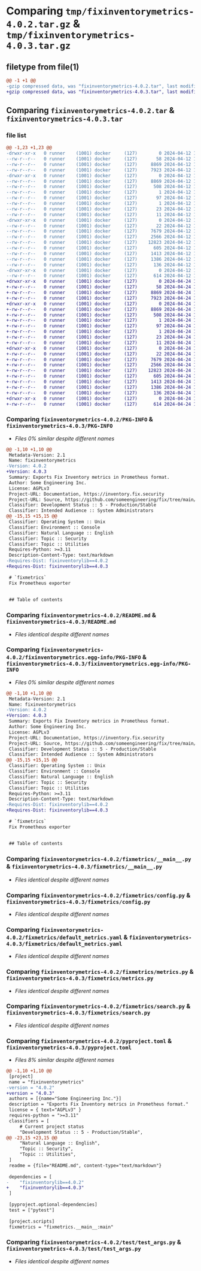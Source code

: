 # Comparing `tmp/fixinventorymetrics-4.0.2.tar.gz` & `tmp/fixinventorymetrics-4.0.3.tar.gz`

## filetype from file(1)

```diff
@@ -1 +1 @@
-gzip compressed data, was "fixinventorymetrics-4.0.2.tar", last modified: Fri Apr 12 12:13:45 2024, max compression
+gzip compressed data, was "fixinventorymetrics-4.0.3.tar", last modified: Wed Apr 24 10:32:17 2024, max compression
```

## Comparing `fixinventorymetrics-4.0.2.tar` & `fixinventorymetrics-4.0.3.tar`

### file list

```diff
@@ -1,23 +1,23 @@
-drwxr-xr-x   0 runner    (1001) docker     (127)        0 2024-04-12 12:13:45.240135 fixinventorymetrics-4.0.2/
--rw-r--r--   0 runner    (1001) docker     (127)       58 2024-04-12 12:10:51.000000 fixinventorymetrics-4.0.2/MANIFEST.in
--rw-r--r--   0 runner    (1001) docker     (127)     8869 2024-04-12 12:13:45.240135 fixinventorymetrics-4.0.2/PKG-INFO
--rw-r--r--   0 runner    (1001) docker     (127)     7923 2024-04-12 12:10:51.000000 fixinventorymetrics-4.0.2/README.md
-drwxr-xr-x   0 runner    (1001) docker     (127)        0 2024-04-12 12:13:45.240135 fixinventorymetrics-4.0.2/fixinventorymetrics.egg-info/
--rw-r--r--   0 runner    (1001) docker     (127)     8869 2024-04-12 12:13:45.000000 fixinventorymetrics-4.0.2/fixinventorymetrics.egg-info/PKG-INFO
--rw-r--r--   0 runner    (1001) docker     (127)      508 2024-04-12 12:13:45.000000 fixinventorymetrics-4.0.2/fixinventorymetrics.egg-info/SOURCES.txt
--rw-r--r--   0 runner    (1001) docker     (127)        1 2024-04-12 12:13:45.000000 fixinventorymetrics-4.0.2/fixinventorymetrics.egg-info/dependency_links.txt
--rw-r--r--   0 runner    (1001) docker     (127)       97 2024-04-12 12:13:45.000000 fixinventorymetrics-4.0.2/fixinventorymetrics.egg-info/entry_points.txt
--rw-r--r--   0 runner    (1001) docker     (127)        1 2024-04-12 12:11:58.000000 fixinventorymetrics-4.0.2/fixinventorymetrics.egg-info/not-zip-safe
--rw-r--r--   0 runner    (1001) docker     (127)       23 2024-04-12 12:13:45.000000 fixinventorymetrics-4.0.2/fixinventorymetrics.egg-info/requires.txt
--rw-r--r--   0 runner    (1001) docker     (127)       11 2024-04-12 12:13:45.000000 fixinventorymetrics-4.0.2/fixinventorymetrics.egg-info/top_level.txt
-drwxr-xr-x   0 runner    (1001) docker     (127)        0 2024-04-12 12:13:45.240135 fixinventorymetrics-4.0.2/fixmetrics/
--rw-r--r--   0 runner    (1001) docker     (127)       22 2024-04-12 12:10:51.000000 fixinventorymetrics-4.0.2/fixmetrics/__init__.py
--rw-r--r--   0 runner    (1001) docker     (127)     7679 2024-04-12 12:10:51.000000 fixinventorymetrics-4.0.2/fixmetrics/__main__.py
--rw-r--r--   0 runner    (1001) docker     (127)     2566 2024-04-12 12:10:51.000000 fixinventorymetrics-4.0.2/fixmetrics/config.py
--rw-r--r--   0 runner    (1001) docker     (127)    12823 2024-04-12 12:10:51.000000 fixinventorymetrics-4.0.2/fixmetrics/default_metrics.yaml
--rw-r--r--   0 runner    (1001) docker     (127)      605 2024-04-12 12:10:51.000000 fixinventorymetrics-4.0.2/fixmetrics/metrics.py
--rw-r--r--   0 runner    (1001) docker     (127)     1413 2024-04-12 12:10:51.000000 fixinventorymetrics-4.0.2/fixmetrics/search.py
--rw-r--r--   0 runner    (1001) docker     (127)     1386 2024-04-12 12:10:51.000000 fixinventorymetrics-4.0.2/pyproject.toml
--rw-r--r--   0 runner    (1001) docker     (127)      136 2024-04-12 12:13:45.240135 fixinventorymetrics-4.0.2/setup.cfg
-drwxr-xr-x   0 runner    (1001) docker     (127)        0 2024-04-12 12:13:45.240135 fixinventorymetrics-4.0.2/test/
--rw-r--r--   0 runner    (1001) docker     (127)      614 2024-04-12 12:10:51.000000 fixinventorymetrics-4.0.2/test/test_args.py
+drwxr-xr-x   0 runner    (1001) docker     (127)        0 2024-04-24 10:32:17.415396 fixinventorymetrics-4.0.3/
+-rw-r--r--   0 runner    (1001) docker     (127)       58 2024-04-24 10:29:19.000000 fixinventorymetrics-4.0.3/MANIFEST.in
+-rw-r--r--   0 runner    (1001) docker     (127)     8869 2024-04-24 10:32:17.415396 fixinventorymetrics-4.0.3/PKG-INFO
+-rw-r--r--   0 runner    (1001) docker     (127)     7923 2024-04-24 10:29:19.000000 fixinventorymetrics-4.0.3/README.md
+drwxr-xr-x   0 runner    (1001) docker     (127)        0 2024-04-24 10:32:17.415396 fixinventorymetrics-4.0.3/fixinventorymetrics.egg-info/
+-rw-r--r--   0 runner    (1001) docker     (127)     8869 2024-04-24 10:32:17.000000 fixinventorymetrics-4.0.3/fixinventorymetrics.egg-info/PKG-INFO
+-rw-r--r--   0 runner    (1001) docker     (127)      508 2024-04-24 10:32:17.000000 fixinventorymetrics-4.0.3/fixinventorymetrics.egg-info/SOURCES.txt
+-rw-r--r--   0 runner    (1001) docker     (127)        1 2024-04-24 10:32:17.000000 fixinventorymetrics-4.0.3/fixinventorymetrics.egg-info/dependency_links.txt
+-rw-r--r--   0 runner    (1001) docker     (127)       97 2024-04-24 10:32:17.000000 fixinventorymetrics-4.0.3/fixinventorymetrics.egg-info/entry_points.txt
+-rw-r--r--   0 runner    (1001) docker     (127)        1 2024-04-24 10:30:28.000000 fixinventorymetrics-4.0.3/fixinventorymetrics.egg-info/not-zip-safe
+-rw-r--r--   0 runner    (1001) docker     (127)       23 2024-04-24 10:32:17.000000 fixinventorymetrics-4.0.3/fixinventorymetrics.egg-info/requires.txt
+-rw-r--r--   0 runner    (1001) docker     (127)       11 2024-04-24 10:32:17.000000 fixinventorymetrics-4.0.3/fixinventorymetrics.egg-info/top_level.txt
+drwxr-xr-x   0 runner    (1001) docker     (127)        0 2024-04-24 10:32:17.415396 fixinventorymetrics-4.0.3/fixmetrics/
+-rw-r--r--   0 runner    (1001) docker     (127)       22 2024-04-24 10:29:19.000000 fixinventorymetrics-4.0.3/fixmetrics/__init__.py
+-rw-r--r--   0 runner    (1001) docker     (127)     7679 2024-04-24 10:29:19.000000 fixinventorymetrics-4.0.3/fixmetrics/__main__.py
+-rw-r--r--   0 runner    (1001) docker     (127)     2566 2024-04-24 10:29:19.000000 fixinventorymetrics-4.0.3/fixmetrics/config.py
+-rw-r--r--   0 runner    (1001) docker     (127)    12823 2024-04-24 10:29:19.000000 fixinventorymetrics-4.0.3/fixmetrics/default_metrics.yaml
+-rw-r--r--   0 runner    (1001) docker     (127)      605 2024-04-24 10:29:19.000000 fixinventorymetrics-4.0.3/fixmetrics/metrics.py
+-rw-r--r--   0 runner    (1001) docker     (127)     1413 2024-04-24 10:29:19.000000 fixinventorymetrics-4.0.3/fixmetrics/search.py
+-rw-r--r--   0 runner    (1001) docker     (127)     1386 2024-04-24 10:29:19.000000 fixinventorymetrics-4.0.3/pyproject.toml
+-rw-r--r--   0 runner    (1001) docker     (127)      136 2024-04-24 10:32:17.415396 fixinventorymetrics-4.0.3/setup.cfg
+drwxr-xr-x   0 runner    (1001) docker     (127)        0 2024-04-24 10:32:17.415396 fixinventorymetrics-4.0.3/test/
+-rw-r--r--   0 runner    (1001) docker     (127)      614 2024-04-24 10:29:19.000000 fixinventorymetrics-4.0.3/test/test_args.py
```

### Comparing `fixinventorymetrics-4.0.2/PKG-INFO` & `fixinventorymetrics-4.0.3/PKG-INFO`

 * *Files 0% similar despite different names*

```diff
@@ -1,10 +1,10 @@
 Metadata-Version: 2.1
 Name: fixinventorymetrics
-Version: 4.0.2
+Version: 4.0.3
 Summary: Exports Fix Inventory metrics in Prometheus format.
 Author: Some Engineering Inc.
 License: AGPLv3
 Project-URL: Documentation, https://inventory.fix.security
 Project-URL: Source, https://github.com/someengineering/fix/tree/main/fixmetrics
 Classifier: Development Status :: 5 - Production/Stable
 Classifier: Intended Audience :: System Administrators
@@ -15,15 +15,15 @@
 Classifier: Operating System :: Unix
 Classifier: Environment :: Console
 Classifier: Natural Language :: English
 Classifier: Topic :: Security
 Classifier: Topic :: Utilities
 Requires-Python: >=3.11
 Description-Content-Type: text/markdown
-Requires-Dist: fixinventorylib==4.0.2
+Requires-Dist: fixinventorylib==4.0.3
 
 # `fixmetrics`
 Fix Prometheus exporter
 
 
 ## Table of contents
```

### Comparing `fixinventorymetrics-4.0.2/README.md` & `fixinventorymetrics-4.0.3/README.md`

 * *Files identical despite different names*

### Comparing `fixinventorymetrics-4.0.2/fixinventorymetrics.egg-info/PKG-INFO` & `fixinventorymetrics-4.0.3/fixinventorymetrics.egg-info/PKG-INFO`

 * *Files 0% similar despite different names*

```diff
@@ -1,10 +1,10 @@
 Metadata-Version: 2.1
 Name: fixinventorymetrics
-Version: 4.0.2
+Version: 4.0.3
 Summary: Exports Fix Inventory metrics in Prometheus format.
 Author: Some Engineering Inc.
 License: AGPLv3
 Project-URL: Documentation, https://inventory.fix.security
 Project-URL: Source, https://github.com/someengineering/fix/tree/main/fixmetrics
 Classifier: Development Status :: 5 - Production/Stable
 Classifier: Intended Audience :: System Administrators
@@ -15,15 +15,15 @@
 Classifier: Operating System :: Unix
 Classifier: Environment :: Console
 Classifier: Natural Language :: English
 Classifier: Topic :: Security
 Classifier: Topic :: Utilities
 Requires-Python: >=3.11
 Description-Content-Type: text/markdown
-Requires-Dist: fixinventorylib==4.0.2
+Requires-Dist: fixinventorylib==4.0.3
 
 # `fixmetrics`
 Fix Prometheus exporter
 
 
 ## Table of contents
```

### Comparing `fixinventorymetrics-4.0.2/fixmetrics/__main__.py` & `fixinventorymetrics-4.0.3/fixmetrics/__main__.py`

 * *Files identical despite different names*

### Comparing `fixinventorymetrics-4.0.2/fixmetrics/config.py` & `fixinventorymetrics-4.0.3/fixmetrics/config.py`

 * *Files identical despite different names*

### Comparing `fixinventorymetrics-4.0.2/fixmetrics/default_metrics.yaml` & `fixinventorymetrics-4.0.3/fixmetrics/default_metrics.yaml`

 * *Files identical despite different names*

### Comparing `fixinventorymetrics-4.0.2/fixmetrics/metrics.py` & `fixinventorymetrics-4.0.3/fixmetrics/metrics.py`

 * *Files identical despite different names*

### Comparing `fixinventorymetrics-4.0.2/fixmetrics/search.py` & `fixinventorymetrics-4.0.3/fixmetrics/search.py`

 * *Files identical despite different names*

### Comparing `fixinventorymetrics-4.0.2/pyproject.toml` & `fixinventorymetrics-4.0.3/pyproject.toml`

 * *Files 8% similar despite different names*

```diff
@@ -1,10 +1,10 @@
 [project]
 name = "fixinventorymetrics"
-version = "4.0.2"
+version = "4.0.3"
 authors = [{name="Some Engineering Inc."}]
 description = "Exports Fix Inventory metrics in Prometheus format."
 license = { text="AGPLv3" }
 requires-python = ">=3.11"
 classifiers = [
     # Current project status
     "Development Status :: 5 - Production/Stable",
@@ -23,15 +23,15 @@
     "Natural Language :: English",
     "Topic :: Security",
     "Topic :: Utilities",
 ]
 readme = {file="README.md", content-type="text/markdown"}
 
 dependencies = [
-    "fixinventorylib==4.0.2"
+    "fixinventorylib==4.0.3"
 ]
 
 [pyproject.optional-dependencies]
 test = ["pytest"]
 
 [project.scripts]
 fixmetrics = "fixmetrics.__main__:main"
```

### Comparing `fixinventorymetrics-4.0.2/test/test_args.py` & `fixinventorymetrics-4.0.3/test/test_args.py`

 * *Files identical despite different names*

